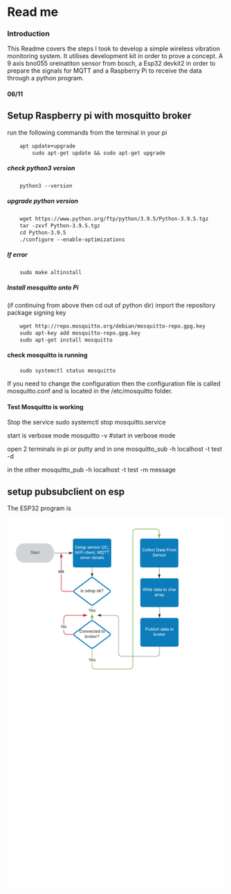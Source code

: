 # Read me

### Introduction
This Readme covers the steps I took to develop a simple wireless vibration monitoring system. 
It utilises development kit in order to prove a concept. A 9 axis bno055 oreinatiton sensor 
from bosch, a Esp32 devkit2 in order to prepare the signals for MQTT and a Raspberry Pi to 
receive the data through a python program.
 




#### 06/11 

  ## Setup Raspberry pi with mosquitto broker
  
  run the following commands from the terminal in your pi
  
		apt update+upgrade
			sudo apt-get update && sudo apt-get upgrade
      
      
 ##### check python3 version
        python3 --version
      
  ##### upgrade python version
        wget https://www.python.org/ftp/python/3.9.5/Python-3.9.5.tgz
        tar -zxvf Python-3.9.5.tgz
        cd Python-3.9.5
        ./configure --enable-optimizations
	
 ##### If error
        sudo make altinstall
        
 ##### Install mosquitto onto Pi
 (if continuing from above then cd out of python dir)
 import the repository package signing key
 
        wget http://repo.mosquitto.org/debian/mosquitto-repo.gpg.key
        sudo apt-key add mosquitto-repo.gpg.key
		sudo apt-get install mosquitto
       
 #### check mosquitto is running
        sudo systemctl status mosquitto

If you need to change the configuration then the configuration file is called mosquitto.conf and is located in the /etc/mosquitto folder.

#### Test Mosquitto is working

Stop the service 
				sudo systemctl stop mosquitto.service
				
start is verbose mode 
				mosquitto -v   #start in verbose mode
				
open 2 terminals in pi or putty and in one
				mosquitto_sub -h localhost -t test -d

in the other
				mosquitto_pub -h localhost -t test -m message
        
  
## setup pubsubclient on esp

The ESP32 program is 

![alt text](https://github.com/hadwll/VBA_1_1axis_mqtt/blob/main/esp_flow.png?raw=true)